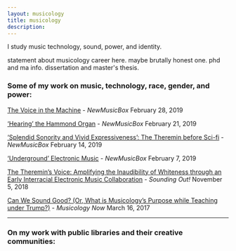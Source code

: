 ```yaml
---
layout: musicology
title: musicology
description:
---
```


I study music technology, sound, power, and identity.


statement about musicology career here. maybe brutally honest one. phd and ma info. dissertation and master's thesis.

### Some of my work on music, technology, race, gender, and power:


[The Voice in the Machine](https://nmbx.newmusicusa.org/the-voice-in-the-machine/) - *NewMusicBox* February 28, 2019

[‘Hearing’ the Hammond Organ](https://nmbx.newmusicusa.org/hearing-the-hammond-organ/) - *NewMusicBox* February 21, 2019

[‘Splendid Sonority and Vivid Expressiveness’: The Theremin before Sci-fi](https://nmbx.newmusicusa.org/splendid-sonority-and-vivid-expressiveness-the-theremin-before-sci-fi/) - *NewMusicBox* February 14, 2019

[‘Underground’ Electronic Music](https://nmbx.newmusicusa.org/underground-electronic-music/) - *NewMusicBox* February 7, 2019


[The Theremin’s Voice: Amplifying the Inaudibility of Whiteness through an Early Interracial Electronic Music Collaboration](https://soundstudiesblog.com/2018/11/05/the-theremins-voice-amplifying-the-inaudibility-of-whiteness-through-an-early-interracial-electronic-music-collaboration/) - *Sounding Out!* November 5, 2018

[Can We Sound Good? (Or, What is Musicology’s Purpose while Teaching under Trump?)](http://www.musicologynow.org/2017/03/can-we-sound-good-or-what-is.html) - *Musicology Now* March 16, 2017

---

### On my work with public libraries and their creative communities:



